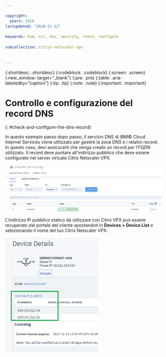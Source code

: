 ```yaml
---

copyright:
  years: 2018
lastupdated: "2018-11-12"

keywords: hsm, ssl, dns, security, check, configure

subcollection: citrix-netscaler-vpx


---
```


{:shortdesc: .shortdesc}
{:codeblock: .codeblock}
{:screen: .screen}
{:new_window: target="_blank"}
{:pre: .pre}
{:table: .aria-labeledby="caption"}
{:tip: .tip}
{:note: .note}
{:important: .important}

# Controllo e configurazione del record DNS
{: #check-and-configure-the-dns-record}

In questo esempio passo dopo passo, il servizio DNS di IBM© Cloud Internet Services viene utilizzato per gestire la zona DNS e i relativi record. In questo caso, devi assicurarti che venga creato un record per l'FQDN utilizzato. Il record deve puntare all'indirizzo pubblico che deve essere configurato nel server virtuale Citrix Netscaler VPX.

<img src="images/12-add-record.png" alt="immagine" style="width: 700px;"/>

L'indirizzo IP pubblico statico da utilizzare con Citrix VPX può essere recuperato dal portale del cliente spostandoti in **Devices > Device List** e selezionando il nome del tuo Citrix Netscaler VPX.

<img src="images/13-check-ip.png" alt="immagine" style="width: 300px;"/>
